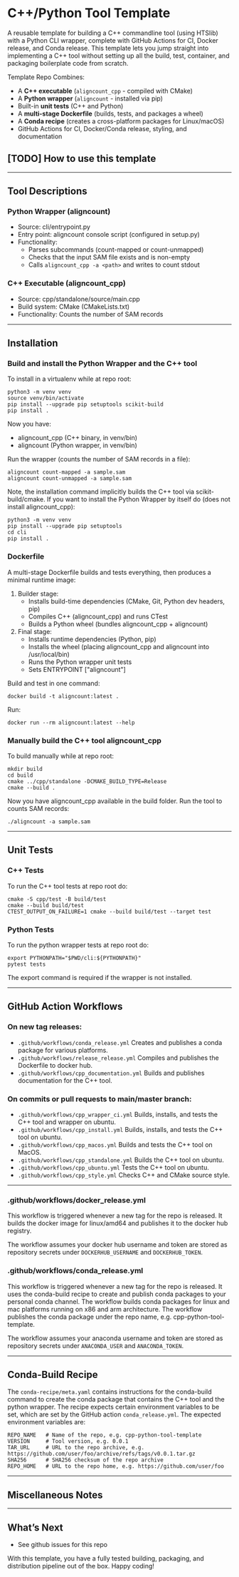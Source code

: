 # C++/Python Tool Template

A reusable template for building a C++ commandline tool (using HTSlib) with a Python CLI wrapper, complete with GitHub 
Actions for CI, Docker release, and Conda release. This template lets you jump straight into implementing a C++ tool 
without setting up all the build, test, container, and packaging boilerplate code from scratch.

Template Repo Combines:
- A **C++ executable** (`aligncount_cpp` - compiled with CMake)
- A **Python wrapper** (`aligncount` - installed via pip)
- Built-in **unit tests** (C++ and Python)
- A **multi-stage Dockerfile** (builds, tests, and packages a wheel)
- A **Conda recipe** (creates a cross-platform packages for Linux/macOS)
- GitHub Actions for CI, Docker/Conda release, styling, and documentation


## [TODO] How to use this template

---
## Tool Descriptions
### Python Wrapper (aligncount)
- Source: cli/entrypoint.py
- Entry point: aligncount console script (configured in setup.py)
- Functionality:
  - Parses subcommands (count-mapped or count-unmapped)
  - Checks that the input SAM file exists and is non-empty
  - Calls `aligncount_cpp -a <path>` and writes to count stdout
### C++ Executable (aligncount_cpp)
- Source: cpp/standalone/source/main.cpp
- Build system: CMake (CMakeLists.txt)
- Functionality: Counts the number of SAM records
---
## Installation
### Build and install the Python Wrapper and the C++ tool
To install in a virtualenv while at repo root:

    python3 -m venv venv
    source venv/bin/activate
    pip install --upgrade pip setuptools scikit-build
    pip install .

Now you have:
   - aligncount_cpp  (C++ binary, in venv/bin)
   - aligncount      (Python wrapper, in venv/bin)

Run the wrapper (counts the number of SAM records in a file):

    aligncount count-mapped -a sample.sam
    aligncount count-unmapped -a sample.sam

Note, the installation command implicitly builds the C++ tool via scikit-build/cmake. If you want to 
install the Python Wrapper by itself do (does not install aligncount_cpp):
    
    python3 -m venv venv
    pip install --upgrade pip setuptools
    cd cli
    pip install .

### Dockerfile
A multi-stage Dockerfile builds and tests everything, then produces a minimal runtime image:
1. Builder stage:
   - Installs build-time dependencies (CMake, Git, Python dev headers, pip)
   - Compiles C++ (aligncount_cpp) and runs CTest
   - Builds a Python wheel (bundles aligncount_cpp + aligncount)
2. Final stage:
   - Installs runtime dependencies (Python, pip)
   - Installs the wheel (placing aligncount_cpp and aligncount into /usr/local/bin)
   - Runs the Python wrapper unit tests
   - Sets ENTRYPOINT ["aligncount"]

Build and test in one command:

    docker build -t aligncount:latest .

Run:

    docker run --rm aligncount:latest --help


### Manually build the C++ tool aligncount_cpp
To build manually while at repo root:

    mkdir build
    cd build
    cmake ../cpp/standalone -DCMAKE_BUILD_TYPE=Release
    cmake --build .

Now you have aligncount_cpp available in the build folder. Run the tool to counts SAM records:

    ./aligncount -a sample.sam

---
## Unit Tests

### C++ Tests
To run the C++ tool tests at repo root do:

    cmake -S cpp/test -B build/test
    cmake --build build/test
    CTEST_OUTPUT_ON_FAILURE=1 cmake --build build/test --target test

### Python Tests
To run the python wrapper tests at repo root do:

    export PYTHONPATH="$PWD/cli:${PYTHONPATH}"
    pytest tests

The export command is required if the wrapper is not installed.

---
## GitHub Action Workflows

### On new tag releases:
- `.github/workflows/conda_release.yml` Creates and publishes a conda package for various platforms.
- `.github/workflows/release_release.yml` Compiles and publishes the Dockerfile to docker hub.
- `.github/workflows/cpp_documentation.yml` Builds and publishes documentation for the C++ tool.
### On commits or pull requests to main/master branch:
- `.github/workflows/cpp_wrapper_ci.yml` Builds, installs, and tests the C++ tool and wrapper on ubuntu.
- `.github/workflows/cpp_install.yml` Builds, installs, and tests the C++ tool on ubuntu.
- `.github/workflows/cpp_macos.yml` Builds and tests the C++ tool on MacOS.
- `.github/workflows/cpp_standalone.yml` Builds the C++ tool on ubuntu.
- `.github/workflows/cpp_ubuntu.yml` Tests the C++ tool on ubuntu.
- `.github/workflows/cpp_style.yml` Checks C++ and CMake source style.
---
### .github/workflows/docker_release.yml

This workflow is triggered whenever a new tag for the repo is released. It builds the docker image for linux/amd64 
and publishes it to the docker hub registry.

The workflow assumes your docker hub username and token are stored as repository secrets under `DOCKERHUB_USERNAME` 
and `DOCKERHUB_TOKEN`.  

### .github/workflows/conda_release.yml

This workflow is triggered whenever a new tag for the repo is released. It uses the conda-build recipe to create and 
publish conda packages to your personal conda channel. The workflow builds conda packages for linux and mac platforms 
running on x86 and arm architecture. The workflow publishes the conda package under the repo name, 
e.g. cpp-python-tool-template. 

The workflow assumes your anaconda username and token are stored as repository secrets under `ANACONDA_USER` 
and `ANACONDA_TOKEN`.

---
## Conda-Build Recipe

The `conda-recipe/meta.yaml` contains instructions for the conda-build command to create the conda package that 
contains the C++ tool and the python wrapper. The recipe expects certain environment variables to be set, which 
are set by the GitHub action `conda_release.yml`. The expected environment variables are:

```
REPO_NAME   # Name of the repo, e.g. cpp-python-tool-template
VERSION     # Tool version, e.g. 0.0.1
TAR_URL     # URL to the repo archive, e.g. https://github.com/user/foo/archive/refs/tags/v0.0.1.tar.gz
SHA256      # SHA256 checksum of the repo archive
REPO_HOME   # URL to the repo home, e.g. https://github.com/user/foo
```
---
## Miscellaneous Notes

---
## What’s Next

- See github issues for this repo

With this template, you have a fully tested building, packaging, and distribution pipeline out of the box. Happy coding!
